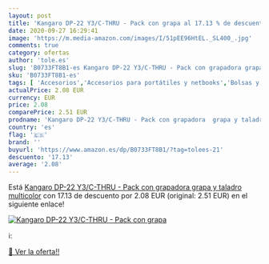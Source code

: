 ```yaml
---
layout: post
title: 'Kangaro DP-22 Y3/C-THRU - Pack con grapa al 17.13 % de descuento'
date: 2020-09-27 16:29:41
image: 'https://m.media-amazon.com/images/I/51pEE96HtEL._SL400_.jpg'
comments: true
category: ofertas
author: 'tole.es'
slug: 'B0733FT8B1-es Kangaro DP-22 Y3/C-THRU - Pack con grapadora grapa y...'
sku: 'B0733FT8B1-es'
tags: [ 'Accesorios','Accesorios para portátiles y netbooks','Bolsas y fundas para portátiles y netbooks','Bolígrafos, lápices y útiles de escritura','Equipaje','Informática','Mochilas','Mochilas para portátiles y netbooks','Mochilas tipo casual','Oficina y papelería','Rotuladores permanentes','Rotuladores y subrayadores','grapadora', ]
actualPrice: 2.08 EUR
currency: EUR
price: 2.08
comparePrice: 2.51 EUR
prodname: 'Kangaro DP-22 Y3/C-THRU - Pack con grapadora  grapa y taladro  multicolor'
country: 'es'
flag: '🇪🇸'
brand: ''
buyurl: 'https://www.amazon.es/dp/B0733FT8B1/?tag=tolees-21'
descuento: '17.13'
average: '2.08'
---
```


Está [Kangaro DP-22 Y3/C-THRU - Pack con grapadora  grapa y taladro  multicolor](https://www.amazon.es/dp/B0733FT8B1/?tag=tolees-21) con 17.13 de descuento por 2.08 EUR (original: 2.51 EUR) en el siguiente enlace!

[![Kangaro DP-22 Y3/C-THRU - Pack con grapa](https://m.media-amazon.com/images/I/51pEE96HtEL._SL400_.jpg)](https://www.amazon.es/dp/B0733FT8B1/?tag=tolees-21)

ℹ️:


[🛒 Ver la oferta!!](https://www.amazon.es/dp/B0733FT8B1/?tag=tolees-21)
